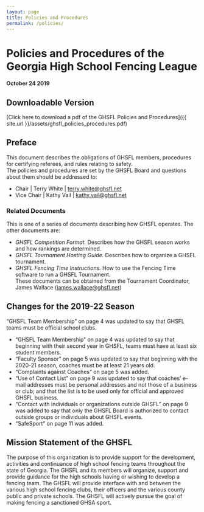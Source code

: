```yaml
---
layout: page
title: Policies and Procedures
permalink: /policies/
---
```

# Policies and Procedures of the Georgia High School Fencing League
#### October 24 2019
## Downloadable Version
[Click here to download a pdf of the GHSFL Policies and Procedures]({{ site.url }}/assets/ghsfl_policies_procedures.pdf)
## Preface
This document describes the obligations of GHSFL members, procedures for certifying referees, and rules relating to
safety.  
The policies and procedures are set by the GHSFL Board and questions about them should be addressed to:
* Chair | Terry White | [terry.white@ghsfl.net](mailto:terry.white@ghsfl.net)
* Vice Chair | Kathy Vail | [kathy.vail@ghsfl.net](mailto:kathy.vail@ghsfl.net)  

### Related Documents
This is one of a series of documents describing how GHSFL operates. The other documents are:
* *GHSFL Competition Format.* Describes how the GHSFL season works and how rankings are determined.
* *GHSFL Tournament Hosting Guide.* Describes how to organize a GHSFL tournament.
* *GHSFL Fencing Time Instructions.* How to use the Fencing Time software to run a GHSFL Tournament.  
These documents can be obtained from the Tournament Coordinator, James Wallace ([james.wallace@ghsfl.net](mailto:james.wallace@ghsfl.net))  
  
## Changes for the 2019-22 Season  
“GHSFL Team Membership” on page 4 was updated to say that GHSFL teams must be official school clubs.
* “GHSFL Team Membership” on page 4 was updated to say that beginning with their second year in GHSFL,
teams must have at least six student members.
* “Faculty Sponsor” on page 5 was updated to say that beginning with the 2020-21 season, coaches must be at
least 21 years old.
* “Complaints against Coaches” on page 5 was added.
* “Use of Contact List” on page 9 was updated to say that coaches’ e-mail addresses must be personal
addresses and not those of a business or club; and that the list is to be used only for official and approved
GHSFL business.
* “Contact with individuals or organizations outside GHSFL” on page 9 was added to say that only the GHSFL
Board is authorized to contact outside groups or individuals about GHSFL events.
* “SafeSport” on page 11 was added.  

## Mission Statement of the GHSFL  
The purpose of this organization is to provide support for the development, activities and continuance of high school
fencing teams throughout the state of Georgia.
The GHSFL and its members will organize, support and provide guidance for the high schools having or wishing to
develop a fencing team.
The GHSFL will provide interface with and between the various high school fencing clubs, their officers and the
various county public and private schools.
The GHSFL will actively pursue the goal of making fencing a sanctioned GHSA sport.
